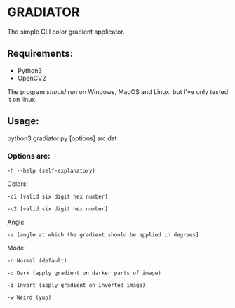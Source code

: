 # GRADIATOR
The simple CLI color gradient applicator.

## Requirements:
  - Python3
  - OpenCV2

The program *should* run on Windows, MacOS and Linux, but I've only tested it on linux.

## Usage:
python3 gradiator.py [options] src dst

### Options are:

    -h --help (self-explanatory)
  Colors:
    
    -c1 [valid six digit hex number]
    
    -c2 [valid six digit hex number]
    
  Angle:
  
    -a [angle at which the gradient should be applied in degrees]
    
  Mode:
  
    -n Normal (default)
    
    -d Dark (apply gradient on darker parts of image)
    
    -i Invert (apply gradient on inverted image)
    
    -w Weird (yup)

  

